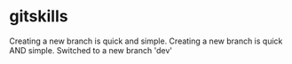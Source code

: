 # gitskills
Creating a new branch is quick and simple.
Creating a new branch is quick AND simple.
Switched to a new branch 'dev'
